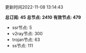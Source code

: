 更新时间2022-11-08 13:14:43

**总订阅: 45**
**总节点: 2410**
**有效节点: 479**
- ssr节点: 5
- v2ray节点: 300
- trojan节点: 63
- ss节点: 111
